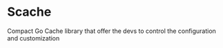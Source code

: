 # Scache
Compact Go Cache library that offer the devs to control the configuration and customization
